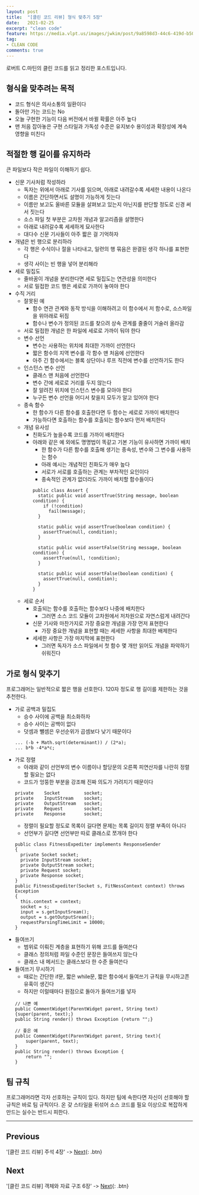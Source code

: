 ```yaml
---
layout: post
title:  "[클린 코드 리뷰] 형식 맞추기 5장"
date:   2021-02-25
excerpt: "clean code"
feature: https://media.vlpt.us/images/jwkim/post/9a8598d3-44c6-419d-b509-069370dd5c7e/%EA%B7%B8%EB%A6%BC3.png
tag:
- CLEAN CODE
comments: true
---
```


로버트 C.마틴의 클린 코드를 읽고 정리한 포스트입니다.

## 형식을 맞추려는 목적
* 코드 형식은 의사소통의 일환이다
* 돌아만 가는 코드는 No
* 오늘 구현한 기능이 다음 버전에서 바뀔 확률은 아주 높다
* 맨 처음 잡아놓은 구현 스타일과 가독성 수준은 유지보수 용이성과 확장성에 계속 영향을 미친다

## 적절한 행 길이를 유지하라
큰 파일보다 작은 파일이 이해하기 쉽다.
* 신문 기사처럼 작성하라
  * 독자는 위에서 아래로 기사를 읽으며, 아래로 내려갈수록 세세한 내용이 나온다
  * 이름은 간단하면서도 설명이 가능하게 짓는다
  * 이름만 보고도 올바른 모듈을 살펴보고 있는지 아닌지를 판단할 정도로 신경 써서 짓는다
  * 소스 파일 첫 부분은 고차원 개념과 알고리즘을 설명한다
  * 아래로 내려갈수록 세세하게 묘사한다
  * 대다수 신문 기사들이 아주 짧은 걸 기억하자
* 개념은 빈 행으로 분리하라
  * 각 행은 수식이나 절을 나타내고, 일련의 행 묶음은 완결된 생각 하나를 표현한다
  * 생각 사이는 빈 행을 넣어 분리해라
* 세로 밀집도
  * 줄바꿈이 개념을 분리한다면 세로 밀집도는 연관성을 의미한다
  * 서로 밀접한 코드 행은 세로로 가까이 놓여야 한다
* 수직 거리
  * 잘못된 예
    * 함수 연관 관계와 동작 방식을 이해하려고 이 함수에서 저 함수로, 소스파일을 위아래로 뒤짐
    * 함수나 변수가 정의된 코드를 찾으려 상속 관계를 줄줄이 거술러 올라감
  * 서로 밀접한 개념은 한 파일에 세로로 가까이 둬야 한다
  * 변수 선언
    * 변수는 사용하는 위치에 최대한 가까이 선언한다
    * 짧은 함수의 지역 변수를 각 함수 맨 처음에 선언한다
    * 아주 긴 함수에서는 블록 상단이나 루프 직전에 변수를 선언하기도 한다
  * 인스턴스 변수 선언
    * 클래스 맨 처음에 선언한다
    * 변수 간에 세로로 거리를 두지 않는다
    * 잘 알려진 위치에 인스턴스 변수를 모아야 한다
    * 누구든 변수 선언을 어디서 찾을지 모두가 알고 있어야 한다
  * 종속 함수
    * 한 함수가 다른 함수를 호출한다면 두 함수는 세로로 가까이 배치한다
    * 가능하다면 호출하는 함수를 호출되는 함수보다 먼저 배치한다
  * 개념 유사성
    * 친화도가 높을수록 코드를 가까이 배치한다
    * 아래와 같은 예 외에도 명명법이 똑같고 기본 기능이 유사하면 가까이 배치
      * 한 함수가 다른 함수를 호출해 생기는 종속성, 변수와 그 변수를 사용하는 함수
      * 아래 예시는 개념적인 친화도가 매우 높다
      * 서로가 서로를 호출하는 관계는 부차적인 요인이다
      * 종속적인 관계가 없더라도 가까이 배치할 함수들이다
      ```
      public class Assert {
        static public void assertTrue(String message, boolean condition) {
          if (!condition)
            fail(message);
        }

        static public void assertTrue(boolean condition) {
          assertTrue(null, condition);
        }

        static public void assertFalse(String message, boolean condition) {
          assertTrue(null, !condition);
        }

        static public void assertFalse(boolean condition) {
          assertTrue(null, condition);
        }
      }
      ```
  * 세로 순서
    * 호출되는 함수를 호출하는 함수보다 나중에 배치한다
      * 그러면 소스 코드 모듈이 고차원에서 저차원으로 자연스럼게 내려간다
    * 신문 기사와 마찬가지로 가장 중요한 개념을 가장 먼저 표현한다
      * 가장 중요한 개념을 표현할 때는 세세한 사항을 최대한 배제한다
    * 세세한 사항은 가장 마지막에 표현한다
      * 그러면 독자가 소스 파일에서 첫 함수 몇 개만 읽어도 개념을 파악하기 쉬워진다

## 가로 형식 맞추기
프로그래머는 일반적으로 짧은 행을 선호한다. 120자 정도로 행 길이를 제한하는 것을 추천한다.
* 가로 공백과 밀집도
  * 승수 사이에 공백을 최소화하자
  * 승수 사이는 공백이 없다
  * 덧셈과 뺄셈은 우선순위가 곱셈보다 낮기 때문이다
  ```
  ... (-b + Math.sqrt(determinant)) / (2*a);
  ... b*b -4*a*c;
  ```
* 가로 정렬
  * 아래와 같이 선언부의 변수 이름이나 할당문의 오른쪽 피연산자를 나란히 정렬할 필요는 없다
  * 코드가 엉뚱한 부분을 강조해 진짜 의도가 가려지기 때문이다
  ```
  private    Socket         socket;
  private    InputStream    socket;
  private    OutputStream   socket;
  private    Request        socket;
  private    Response       socket;
  ```
  * 정렬이 필요할 정도로 목록이 길다면 문제는 목록 길이지 정렬 부족이 아니다
  * 선언부가 길다면 선언부만 따로 클래스로 쪼개야 한다
  ```
  public class FitnessExpediter implements ResponseSender
  {
    private Socket socket;
    private InputStream socket;
    private OutputStream socket;
    private Request socket;
    private Response socket;
  }
  public FitnessExpediter(Socket s, FitNessContext context) throws Exception
  {
    this.context = context;
    socket = s;
    input = s.getInputSream();
    output = s.getOutputSream();
    requestParsingTimeLimit = 10000;
  }
  ```
* 들여쓰기
  * 범위로 이뤄진 계층을 표현하기 위해 코드를 들여쓴다
  * 클래스 정의처럼 파일 수준인 문장은 들여쓰지 않는다
  * 클래스 내 메서드는 클래스보다 한 수준 들여쓴다
* 들여쓰기 무시하기
  * 때로는 간단한 if문, 짧은 while문, 짧은 함수에서 들여쓰기 규칙을 무시하고픈 유혹이 생긴다
  * 하지만 이럴때마다 원점으로 돌아가 들여쓰기를 넣자
  ```
  // 나쁜 예
  public CommentWidget(ParentWidget parent, String text){super(parent, text);}
  public String render() throws Exception {return "";}
  ```
  ```
  // 좋은 예
  public CommentWidget(ParentWidget parent, String text){
      super(parent, text);
  }
  public String render() throws Exception {
      return "";
  }
  ```

## 팀 규칙
프로그래머라면 각자 선호하는 규칙이 있다. 하지만 팀에 속한다면 자신이 선호해야 할 규칙은 바로 팀 규칙이다.
온 갖 스타일을 뒤섞어 소스 코드를 필요 이상으로 복잡하게 만드는 실수는 반드시 피한다.


---


## Previous
'[클린 코드 리뷰] 주석 4장' -> [Next](https://akfmdl.github.io//programming_clean_code_4/){: .btn}

## Next
'[클린 코드 리뷰] 객체와 자료 구조 6장' -> [Next](https://akfmdl.github.io//programming_clean_code_6/){: .btn}